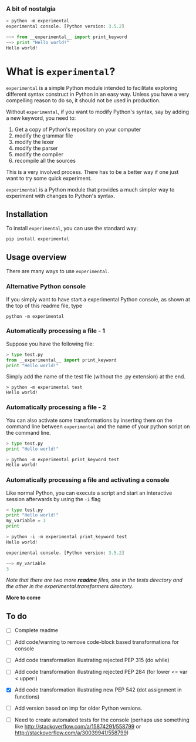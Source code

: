 
### A bit of nostalgia
```python
> python -m experimental
experimental console. [Python version: 3.5.2]

~~> from __experimental__ import print_keyword
~~> print "Hello world!"
Hello world!
```

# What is `experimental`?

`experimental` is a simple Python module intended to facilitate exploring different syntax construct in Python in an easy way.  Unless you have a very compelling reason to do so, it should not be used in production.

Without `experimental`, if you want to modify Python's syntax, say by adding a new keyword, you need to:

1. Get a copy of Python's repository on your computer
2. modify the grammar file
3. modify the lexer
4. modify the parser
5. modify the compiler
6. recompile all the sources

This is a very involved process.  There has to be a better way if one just want to try some quick experiment.

`experimental` is a Python module that provides a much simpler way to experiment with changes to Python's syntax.

## Installation

To install `experimental`, you can use the standard way:

    pip install experimental

## Usage overview

There are many ways to use `experimental`.

### Alternative Python console
If you simply want to have start a experimental Python console, as shown at the top of this readme file, type

    python -m experimental

### Automatically processing a file - 1

Suppose you have the following file:

```python
> type test.py
from __experimental__ import print_keyword
print "Hello world!"
```

Simply add the name of the test file (without the .py extension) at the end.

```
> python -m experimental test
Hello world!
```

### Automatically processing a file - 2

You can also activate some transformations by inserting them on the
command line between `experimental`
and the name of your python script on the command line.

```python
> type test.py
print "Hello world!"

> python -m experimental print_keyword test
Hello world!
```

### Automatically processing a file and activating a console

Like normal Python, you can execute a script and start an interactive session
afterwards by using the `-i` flag

```python
> type test.py
print "Hello world!"
my_variable = 3
print

> python -i -m experimental print_keyword test
Hello world!

experimental console. [Python version: 3.5.2]

~~> my_variable
3
```

_Note that there are two more **readme** files, one in the tests directory and the other in the experimental.transformers directory._

**More to come**


## To do

- [ ] Complete readme

- [ ] Add code/warning to remove code-block based transformations for console

- [ ] Add code transformation illustrating rejected PEP 315  (do while)

- [ ] Add code transformation illustrating rejected PEP 284 (for lower <= var < upper:)

- [x] Add code transformation illustrating new PEP 542 (dot assignment in functions)

- [ ] Add version based on imp for older Python versions.

- [ ] Need to create automated tests for the console (perhaps use something like
      http://stackoverflow.com/a/15874291/558799 or http://stackoverflow.com/a/30039941/558799)
